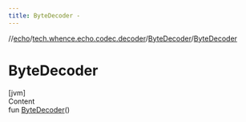```yaml
---
title: ByteDecoder -
---
```

//[echo](../../index.md)/[tech.whence.echo.codec.decoder](../index.md)/[ByteDecoder](index.md)/[ByteDecoder](-byte-decoder.md)



# ByteDecoder  
[jvm]  
Content  
fun [ByteDecoder](-byte-decoder.md)()  



